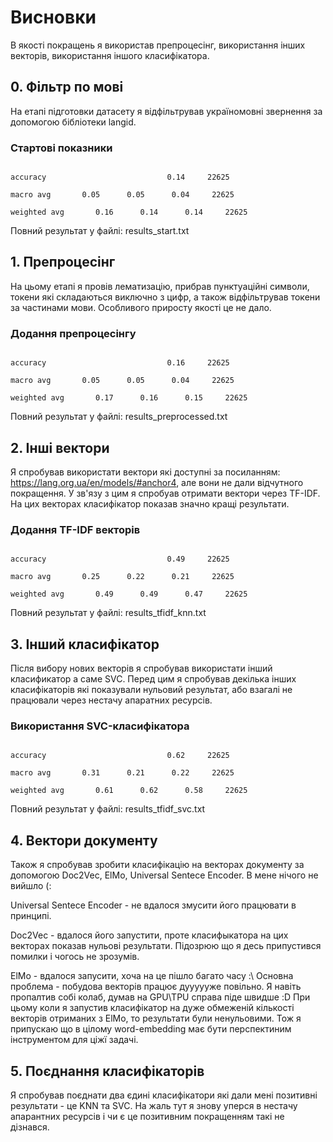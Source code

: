 # Висновки
В якості покращень я використав препроцесінг, використання інших векторів, використання іншого класифікатора.

## 0. Фільтр по мові
На етапі підготовки датасету я відфільтрував україномовні звернення за допомогою бібліотеки langid.

### Стартові показники

                                                                        accuracy                           0.14     22625
                                                                       macro avg       0.05      0.05      0.04     22625
                                                                    weighted avg       0.16      0.14      0.14     22625

Повний результат у файлі: results_start.txt


## 1. Препроцесінг
На цьому етапі я провів лематизацію, прибрав пунктуаційні символи, токени які складаються виключно з цифр, а також відфільтрував токени за частинами мови. Особливого приросту якості це не дало.

###  Додання препроцесінгу


                                                                        accuracy                           0.16     22625
                                                                       macro avg       0.05      0.05      0.04     22625
                                                                    weighted avg       0.17      0.16      0.15     22625

Повний результат у файлі: results_preprocessed.txt


## 2. Інші вектори
Я спробував використати вектори які доступні за посиланням: https://lang.org.ua/en/models/#anchor4, але вони не дали відчутного покращення.
У зв'язу з цим я спробуав отримати вектори через TF-IDF. На цих векторах класифікатор показав значно кращі результати.

### Додання TF-IDF векторів


                                                                        accuracy                           0.49     22625
                                                                       macro avg       0.25      0.22      0.21     22625
                                                                    weighted avg       0.49      0.49      0.47     22625


Повний результат у файлі: results_tfidf_knn.txt


## 3. Інший класифікатор
Після вибору нових векторів я спробував використати інший класификатор а саме SVC. Перед цим я спробував декілька інших класифікаторів які показували нульовий результат, або взагалі не працювали через нестачу апаратних ресурсів.

### Використання SVC-класифікатора

                                                                        accuracy                           0.62     22625
                                                                       macro avg       0.31      0.21      0.22     22625
                                                                    weighted avg       0.61      0.62      0.58     22625


Повний результат у файлі: results_tfidf_svc.txt


## 4. Вектори документу
Також я спробував зробити класифікацію на векторах документу за допомогою Doc2Vec, ElMo, Universal Sentece Encoder.
В мене нічого не вийшло (:

Universal Sentece Encoder - не вдалося змусити його працювати в принципі.

Doc2Vec - вдалося його запустити, проте класифыкатора на цих векторах показав нульові результати. Підозрюю що я десь припустився помилки і чогось не зрозумів.

ElMo - вдалося запусити, хоча на це пішло багато часу :\ Основна проблема - побудова векторів працює дуууууже повільно. Я навіть пропалтив собі колаб, думав на GPU\TPU справа піде швидше :D
При цьому коли я запустив класифікатор на дуже обмеженій кількості векторів отриманих з ElMo, то результати були ненульовими. Тож я припускаю що в цілому word-embedding має бути перспектиним інструментом
для ціжї задачі.

## 5. Поєднання класифікаторів
Я спробував поєднати два єдині класифікатори які дали мені позитивні результати - це KNN та SVC. На жаль тут я знову уперся в нестачу апарантних ресурсів і чи є це позитивним покращенням такі не дізнався.
